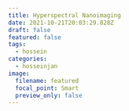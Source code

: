 ```yaml
---
title: Hyperspectral Nanoimaging
date: 2021-10-21T20:03:29.828Z
draft: false
featured: false
tags:
  - hossein
categories:
  - hosseinjan
image:
  filename: featured
  focal_point: Smart
  preview_only: false
---
```

